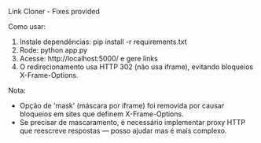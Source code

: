Link Cloner - Fixes provided

Como usar:
1. Instale dependências: pip install -r requirements.txt
2. Rode: python app.py
3. Acesse: http://localhost:5000/ e gere links
4. O redirecionamento usa HTTP 302 (não usa iframe), evitando bloqueios X-Frame-Options.

Nota:
- Opção de 'mask' (máscara por iframe) foi removida por causar bloqueios em sites que definem X-Frame-Options.
- Se precisar de mascaramento, é necessário implementar proxy HTTP que reescreve respostas — posso ajudar mas é mais complexo.
